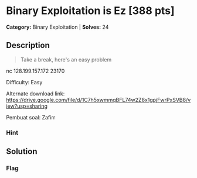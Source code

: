 # Binary Exploitation is Ez [388 pts]

**Category:** Binary Exploitation
| **Solves:** 24

## Description
>Take a break, here's an easy problem

nc 128.199.157.172 23170

Difficulty: Easy

Alternate download link: <br>
https://drive.google.com/file/d/1C7h5xwmmqBFL74w2Z8x1gpjFwrPxSVB8/view?usp=sharing

Pembuat soal: Zafirr

### Hint
 
## Solution

### Flag

